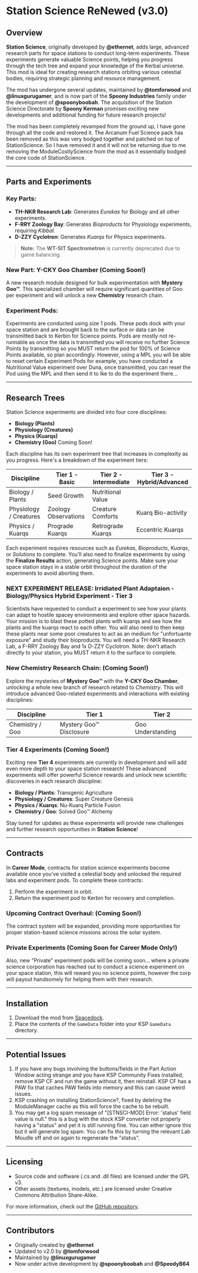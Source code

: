# Station Science ReNewed (v3.0)

## Overview

**Station Science**, originally developed by **@ethernet**, adds large, advanced research parts for space stations to conduct long-term experiments. These experiments generate valuable Science points, helping you progress through the tech tree and expand your knowledge of the Kerbal universe. This mod is ideal for creating research stations orbiting various celestial bodies, requiring strategic planning and resource management.

The mod has undergone several updates, maintained by **@tomforwood** and **@linuxgurugamer**, and is now part of the **Spoony Industries** family under the development of **@spoonyboobah**. The acquisition of the Station Science Directorate by **Spoony Kerman** promises exciting new developments and additional funding for future research projects!

The mod has been completely revamped from the ground up, I have gone through all the code and restored it. The Arcanum Fuel Science pack has been removed as this was very bodged together and patched on top of StationScience. So I have removed it and it will not be returning due to me removing the ModuleCostlyScience from the mod as it essentially bodged the core code of StationScience.

---

## Parts and Experiments

### Key Parts:
- **TH-NKR Research Lab**: Generates *Eurekas* for Biology and all other experiments.
- **F-RRY Zoology Bay**: Generates *Bioproducts* for Physiology experiments, requiring *Kibbal*.
- **D-ZZY Cyclotron**: Generates *Kuarqs* for Physics experiments.

> **Note:** The **WT-SIT Spectrometron** is currently deprecated due to game balancing.

### New Part: Y-CKY Goo Chamber (Coming Soon!)
A new research module designed for bulk experimentation with **Mystery Goo™**. This specialized chamber will require significant quantities of Goo per experiment and will unlock a new **Chemistry** research chain.


### Experiment Pods:
Experiments are conducted using size 1 pods. These pods dock with your space station and are brought back to the surface or data can be transmitted back to Kerbin for Science points. Pods are mostly not re-runnable as once the data is transmitted you will receive no further Science Points by transmitting so you MUST return the pod for 100% of Science Points available, so plan accordingly. However, using a MPL you will be able to reset certain Experiment Pods for example, you have conducted a Nutritional Value experiment over Duna, once transmitted, you can reset the Pod using the MPL and then send it to Ike to do the experiment there... 

---

## Research Trees

Station Science experiments are divided into four core disciplines:
- **Biology (Plants)**
- **Physiology (Creatures)**
- **Physics (Kuarqs)**
- **Chemistry (Goo)** Coming Soon!

Each discipline has its own experiment tree that increases in complexity as you progress. Here's a breakdown of the experiment tiers:

| **Discipline**        | **Tier 1 - Basic**                     | **Tier 2 - Intermediate**                  | **Tier 3 - Hybrid/Advanced**                          |
|-----------------------|---------------------------------|-----------------------------|-------------------------------------|
| Biology / Plants       | Seed Growth                    | Nutritional Value            |
| Physiology / Creatures | Zoology Observations            | Creature Comforts            | Kuarq Bio-activity                  |
| Physics / Kuarqs       | Prograde Kuarqs                | Retrograde Kuarqs            | Eccentric Kuarqs               |


Each experiment requires resources such as *Eurekas*, *Bioproducts*, *Kuarqs*, or *Solutions* to complete. You’ll also need to finalize experiments by using the **Finalize Results** action, generating Science points. Make sure your space station stays in a stable orbit throughout the duration of the experiments to avoid aborting them.

### NEXT EXPERIMENT RELEASE: Irridiated Plant Adaptaion - Biology/Physics Hybrid Experiment - Tier 3 ###
Scientists have requested to conduct a experiment to see how your plants can adapt to hostile spacey environments and explore other space hazards. Your mission is to blast these potted plants with kuarqs and see how the plants and the kuarqs react to each other. You will also need to then keep these plants near some poor creatures to act as an medium for "unfortuante exposure" and study their bioproducts. You will need a TH-NKR Research Lab, a F-RRY Zoology Bay and 1x D-ZZY Cyclotron. Note: don't attach directly to your station, you MUST return it to the surface to complete.


### New Chemistry Research Chain: (Coming Soon!)
Explore the mysteries of **Mystery Goo™** with the **Y-CKY Goo Chamber**, unlocking a whole new branch of research related to *Chemistry*. This will introduce advanced Goo-related experiments and interactions with existing disciplines:


| **Discipline**        | **Tier 1**                     | **Tier 2**                  |
|-----------------------|---------------------------------|-----------------------------|
| Chemistry / Goo        | Mystery Goo™ Disclosure        | Goo Understanding            |

### Tier 4 Experiments (Coming Soon!)

Exciting new **Tier 4** experiments are currently in development and will add even more depth to your space station research! These advanced experiments will offer powerful Science rewards and unlock new scientific discoveries in each research discipline:

- **Biology / Plants**: Transgenic Agriculture
- **Physiology / Creatures**: Super Creature Genesis
- **Physics / Kuarqs**: Nu-Kuarq Particle Fusion
- **Chemistry / Goo**: Solved Goo™ Alchemy

Stay tuned for updates as these experiments will provide new challenges and further research opportunities in **Station Science**!


---

## Contracts

In **Career Mode**, contracts for station science experiments become available once you’ve visited a celestial body and unlocked the required labs and experiment pods. To complete these contracts:
1. Perform the experiment in orbit.
2. Return the experiment pod to Kerbin for recovery and completion.

### Upcoming Contract Overhaul: (Coming Soon!)
The contract system will be expanded, providing more opportunities for proper station-based science missions across the solar system.


### Private Experiments (Coming Soon for Career Mode Only!)
Also, new "Private" experiment pods will be coming soon... where a private science corporation has reached out to conduct a science experiment on your space station, this will reward you no science points, however the corp will payout handsomely for helping them with their research.

---

## Installation

1. Download the mod from [Spacedock](https://spacedock.info/mod/2670/MOARStation%20Science?ga=<Game+3102+'Kerbal+Space+Program).
2. Place the contents of the `GameData` folder into your KSP `GameData` directory.

---

## Potential Issues

1. If you have any bugs involving the buttons/fields in the Part Action Window acting strange and you have KSP Community Fixes installed, remove KSP CF and run the game without it, then reinstall. KSP CF has a PAW fix that caches PAW fields into memory and this can cause weird issues.
2. KSP crashing on installing StationScience?, fixed by deleting the ModuleManager cache as this will force the cache to be rebuilt.
3. You may get a log spam message of "[STNSCI-MOD] Error: 'status' field value is null." this is a bug with the stock KSP converter not properly having a "status" and yet it is still running fine. You can either ignore this but it will generate log spam. You can fix this by turning the relevant Lab Moudle off and on again to regenerate the "status".

---

## Licensing

- Source code and software (.cs and .dll files) are licensed under the GPL v3.
- Other assets (textures, models, etc.) are licensed under Creative Commons Attribution Share-Alike.

For more information, check out the [GitHub repository](https://github.com/SpoonyBoobah/StationScience).

---

## Contributors
- Originally created by **@ethernet**
- Updated to v2.0 by **@tomforwood**
- Maintained by **@linuxgurugamer**
- Now under active development by **@spoonyboobah** and **@SpeedyB64**
